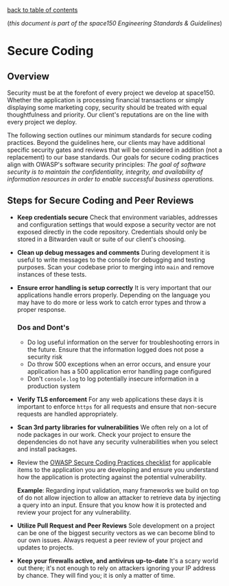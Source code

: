 [back to table of contents](readme.md)

(*this document is part of the space150 Engineering Standards & Guidelines*)

# Secure Coding

## Overview

Security must be at the forefont of every project we develop at space150. Whether the application is processing financial transactions or simply displaying some marketing copy, security should be treated with equal thoughtfulness and priority. Our client's reputations are on the line with every project we deploy. 

The following section outlines our minimum standards for secure coding practices. Beyond the guidelines here, our clients may have additional specific security gates and reviews that will be considered in addition (not a replacement) to our base standards. Our goals for secure coding practices align with OWASP's software security principles: *The goal of software security is to maintain the confidentiality, integrity, and availability of information resources in order to enable successful business operations.*

## Steps for Secure Coding and Peer Reviews

- **Keep credentials secure** Check that environment variables, addresses and configuration settings that would expose a security vector are not exposed directly in the code repository. Credentials should only be stored in a Bitwarden vault or suite of our client's choosing.

- **Clean up debug messages and comments** During development it is useful to write messages to the console for debugging and testing purposes. Scan your codebase prior to merging into `main` and remove instances of these tests.

- **Ensure error handling is setup correctly** It is very important that our applications handle errors properly. Depending on the language you may have to do more or less work to catch error types and throw a proper response.
    ### **Dos and Dont's**
    - Do log useful information on the server for troubleshooting errors in the future. Ensure that the information logged does not pose a security risk
    - Do throw 500 exceptions when an error occurs, and ensure your application has a 500 application error handling page configured
    - Don't `console.log` to log potentially insecure information in a production system

- **Verify TLS enforcement** For any web applications these days it is important to enforce `https` for all requests and ensure that non-secure requests are handled appropriately.

- **Scan 3rd party libraries for vulnerabilities** We often rely on a lot of node packages in our work. Check your project to ensure the dependencies do not have any security vulnerabilities when you select and install packages.

- Review the [OWASP Secure Coding Practices checklist](https://owasp.org/www-pdf-archive/OWASP_SCP_Quick_Reference_Guide_v2.pdf) for applicable items to the application you are developing and ensure you understand how the application is protecting against the potential vulnerability.

    **Example**: Regarding input validation, many frameworks we build on top of do not allow injection to allow an attacker to retrieve data by injecting a query into an input. Ensure that you know how it is protected and review your project for any vulnerability. 

- **Utilize Pull Request and Peer Reviews** Sole development on a project can be one of the biggest security vectors as we can become blind to our own issues. Always request a peer review of your project and updates to projects.

- **Keep your firewalls active, and antivirus up-to-date** It's a scary world out there; it's not enough to rely on attackers ignoring your IP address by chance. They will find you; it is only a matter of time.